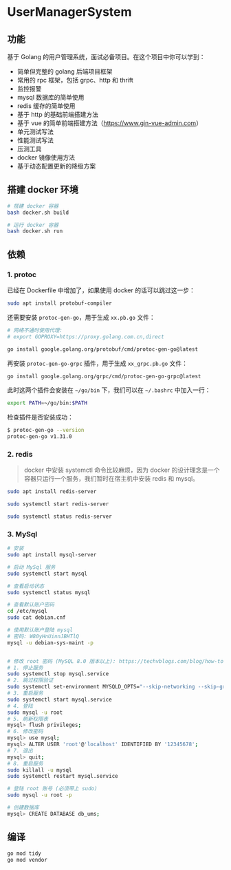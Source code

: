# UserManagerSystem

## 功能

基于 Golang 的用户管理系统，面试必备项目。在这个项目中你可以学到：

* 简单但完整的 golang 后端项目框架
* 常用的 rpc 框架，包括 grpc、http 和 thrift
* 监控报警
* mysql 数据库的简单使用
* redis 缓存的简单使用
* 基于 http 的基础前端搭建方法
* 基于 vue 的简单前端搭建方法（<https://www.gin-vue-admin.com>）
* 单元测试写法
* 性能测试写法
* 压测工具
* docker 镜像使用方法
* 基于动态配置更新的降级方案

## 搭建 docker 环境

```bash
# 搭建 docker 容器
bash docker.sh build

# 运行 docker 容器
bash docker.sh run
```

## 依赖

### 1. protoc

已经在 Dockerfile 中增加了，如果使用 docker 的话可以跳过这一步：

```bash
sudo apt install protobuf-compiler
```

还需要安装 `protoc-gen-go`，用于生成 `xx.pb.go` 文件：

```bash
# 网络不通时使用代理:
# export GOPROXY=https://proxy.golang.com.cn,direct

go install google.golang.org/protobuf/cmd/protoc-gen-go@latest
```

再安装 `protoc-gen-go-grpc` 插件，用于生成 `xx_grpc.pb.go` 文件：

```bash
go install google.golang.org/grpc/cmd/protoc-gen-go-grpc@latest
```

此时这两个插件会安装在 `~/go/bin` 下，我们可以在 `~/.bashrc` 中加入一行：

```bash
export PATH=~/go/bin:$PATH
```

检查插件是否安装成功：

```bash
$ protoc-gen-go --version
protoc-gen-go v1.31.0
```

### 2. redis

> docker 中安装 systemctl 命令比较麻烦，因为 docker 的设计理念是一个容器只运行一个服务，我们暂时在宿主机中安装 redis 和 mysql。

```bash
sudo apt install redis-server

sudo systemctl start redis-server

sudo systemctl status redis-server
```

### 3. MySql

```bash
# 安装
sudo apt install mysql-server

# 启动 MySql 服务
sudo systemctl start mysql

# 查看启动状态
sudo systemctl status mysql

# 查看默认账户密码
cd /etc/mysql
sudo cat debian.cnf

# 使用默认账户登陆 mysql
# 密码: W80yHnUinnJBHTlQ
mysql -u debian-sys-maint -p


# 修改 root 密码 (MySQL 8.0 版本以上): https://techvblogs.com/blog/how-to-reset-mysql-root-password-ubuntu
# 1. 停止服务
sudo systemctl stop mysql.service
# 2. 跳过权限验证
sudo systemctl set-environment MYSQLD_OPTS="--skip-networking --skip-grant-tables"
# 3. 重启服务
sudo systemctl start mysql.service
# 4. 登陆
sudo mysql -u root
# 5. 刷新权限表
mysql> flush privileges;
# 6. 修改密码
mysql> use mysql;
mysql> ALTER USER 'root'@'localhost' IDENTIFIED BY '12345678';
# 7. 退出
mysql> quit;
# 8. 重启服务
sudo killall -u mysql
sudo systemctl restart mysql.service

# 登陆 root 账号 (必须带上 sudo)
sudo mysql -u root -p

# 创建数据库
mysql> CREATE DATABASE db_ums;
```

## 编译

```bash
go mod tidy
go mod vendor

```

